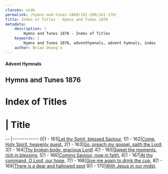 ```yaml
---
classes: wide
permalink: /hymns-and-tunes-1869/101-200/161-170/
title: Index of Titles - Hymns and Tunes 1876
metadata:
    description: |
        Hymns and Tunes 1876 - Index of Titles
    keywords: |
        Hymns and Tunes 1876, adventhymnals, advent hymnals, index
    author: Brian Onang'o
---
```


#### Advent Hymnals

## Hymns and Tunes 1876

# Index of Titles
# | Title                        
-- |-------------
0|1 - 161|[Let thy Spirit, blessed Saviour,](/101-200/161-170/01.Let-thy-Spirit,-blessed-Saviour,)
1|1 - 162|[Come, Holy Spirit, heavenly guest,](/101-200/161-170/02.Come,-Holy-Spirit,-heavenly-guest,)
2|1 - 163|[Go, preach my gospel, saith the Lord;](/101-200/161-170/03.Go,-preach-my-gospel,-saith-the-Lord;)
3|1 - 164|[Thy broken body, gracious Lord!](/101-200/161-170/04.Thy-broken-body,-gracious-Lord!)
4|1 - 165|[Sweet the moments, rich in blessing,](/101-200/161-170/05.Sweet-the-moments,-rich-in-blessing,)
5|1 - 166|[Coming Saviour, now in faith,](/101-200/161-170/06.Coming-Saviour,-now-in-faith,)
6|1 - 167|[At thy command, O Lord, our hope,](/101-200/161-170/07.At-thy-command,-O-Lord,-our-hope,)
7|1 - 168|[Give me again to drink the cup,](/101-200/161-170/08.Give-me-again-to-drink-the-cup,)
8|1 - 169|[There is a dear and hallowed spot](/101-200/161-170/09.There-is-a-dear-and-hallowed-spot)
9|1 - 170|[With Jesus in our midst,](/101-200/161-170/10.With-Jesus-in-our-midst,)
